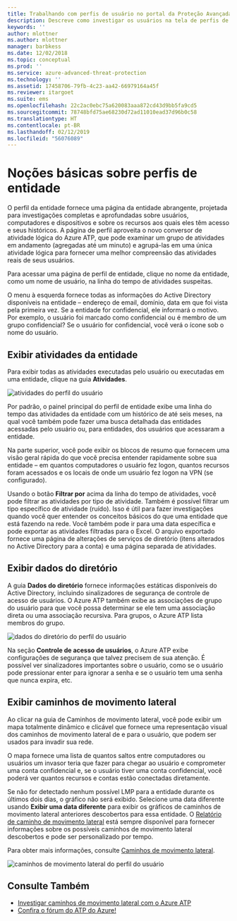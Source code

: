 ```yaml
---
title: Trabalhando com perfis de usuário no portal da Proteção Avançada contra Ameaças do Azure | Microsoft Docs
description: Descreve como investigar os usuários na tela de perfis de usuário no portal do ATP do Azure
keywords: ''
author: mlottner
ms.author: mlottner
manager: barbkess
ms.date: 12/02/2018
ms.topic: conceptual
ms.prod: ''
ms.service: azure-advanced-threat-protection
ms.technology: ''
ms.assetid: 17458706-79fb-4c23-aa42-66979164a45f
ms.reviewer: itargoet
ms.suite: ems
ms.openlocfilehash: 22c2ac0ebc75a620083aaa872cd43d9bb5fa9cd5
ms.sourcegitcommit: 78748bfd75ae68230d72ad11010ead37d96b0c58
ms.translationtype: HT
ms.contentlocale: pt-BR
ms.lasthandoff: 02/12/2019
ms.locfileid: "56076089"
---
```

# <a name="understanding-entity-profiles"></a>Noções básicas sobre perfis de entidade

O perfil da entidade fornece uma página da entidade abrangente, projetada para investigações completas e aprofundadas sobre usuários, computadores e dispositivos e sobre os recursos aos quais eles têm acesso e seus históricos. A página de perfil aproveita o novo conversor de atividade lógica do Azure ATP, que pode examinar um grupo de atividades em andamento (agregadas até um minuto) e agrupá-las em uma única atividade lógica para fornecer uma melhor compreensão das atividades reais de seus usuários.

Para acessar uma página de perfil de entidade, clique no nome da entidade, como um nome de usuário, na linha do tempo de atividades suspeitas.

O menu à esquerda fornece todas as informações do Active Directory disponíveis na entidade – endereço de email, domínio, data em que foi vista pela primeira vez. Se a entidade for confidencial, ele informará o motivo. Por exemplo, o usuário foi marcado como confidencial ou é membro de um grupo confidencial?
Se o usuário for confidencial, você verá o ícone sob o nome do usuário.

## <a name="view-entity-activities"></a>Exibir atividades da entidade

Para exibir todas as atividades executadas pelo usuário ou executadas em uma entidade, clique na guia **Atividades**. 

 ![atividades do perfil do usuário](media/user-profile-activities.png)

Por padrão, o painel principal do perfil de entidade exibe uma linha do tempo das atividades da entidade com um histórico de até seis meses, na qual você também pode fazer uma busca detalhada das entidades acessadas pelo usuário ou, para entidades, dos usuários que acessaram a entidade.

Na parte superior, você pode exibir os blocos de resumo que fornecem uma visão geral rápida do que você precisa entender rapidamente sobre sua entidade – em quantos computadores o usuário fez logon, quantos recursos foram acessados e os locais de onde um usuário fez logon na VPN (se configurado). 

Usando o botão **Filtrar por** acima da linha do tempo de atividades, você pode filtrar as atividades por tipo de atividade. Também é possível filtrar um tipo específico de atividade (ruído). Isso é útil para fazer investigações quando você quer entender os conceitos básicos do que uma entidade que está fazendo na rede. Você também pode ir para uma data específica e pode exportar as atividades filtradas para o Excel. O arquivo exportado fornece uma página de alterações de serviços de diretório (itens alterados no Active Directory para a conta) e uma página separada de atividades. 

## <a name="view-directory-data"></a>Exibir dados do diretório

A guia **Dados do diretório** fornece informações estáticas disponíveis do Active Directory, incluindo sinalizadores de segurança de controle de acesso de usuários. O Azure ATP também exibe as associações de grupo do usuário para que você possa determinar se ele tem uma associação direta ou uma associação recursiva. Para grupos, o Azure ATP lista membros do grupo.

 ![dados do diretório do perfil do usuário](media/user-profile-dir-data.png)

Na seção **Controle de acesso de usuários**, o Azure ATP exibe configurações de segurança que talvez precisem de sua atenção. É possível ver sinalizadores importantes sobre o usuário, como se o usuário pode pressionar enter para ignorar a senha e se o usuário tem uma senha que nunca expira, etc. 

## <a name="view-lateral-movement-paths"></a>Exibir caminhos de movimento lateral

Ao clicar na guia de Caminhos de movimento lateral, você pode exibir um mapa totalmente dinâmico e clicável que fornece uma representação visual dos caminhos de movimento lateral de e para o usuário, que podem ser usados para invadir sua rede.

O mapa fornece uma lista de quantos saltos entre computadores ou usuários um invasor teria que fazer para chegar ao usuário e comprometer uma conta confidencial e, se o usuário tiver uma conta confidencial, você poderá ver quantos recursos e contas estão conectadas diretamente.

Se não for detectado nenhum possível LMP para a entidade durante os últimos dois dias, o gráfico não será exibido. Selecione uma data diferente usando **Exibir uma data diferente** para exibir os gráficos de caminhos de movimento lateral anteriores descobertos para essa entidade. O [Relatório de caminho de movimento lateral](reports.md) está sempre disponível para fornecer informações sobre os possíveis caminhos de movimento lateral descobertos e pode ser personalizado por tempo.  

Para obter mais informações, consulte [Caminhos de movimento lateral](use-case-lateral-movement-path.md). 

 ![caminhos de movimento lateral do perfil do usuário](media/user-profile-lateral-movement-paths.png)


## <a name="see-also"></a>Consulte Também

- [Investigar caminhos de movimento lateral com o Azure ATP](use-case-lateral-movement-path.md)
- [Confira o fórum do ATP do Azure!](https://aka.ms/azureatpcommunity)